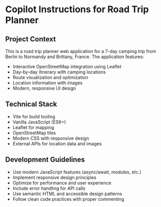 # Copilot Instructions for Road Trip Planner

<!-- Use this file to provide workspace-specific custom instructions to Copilot. For more details, visit https://code.visualstudio.com/docs/copilot/copilot-customization#_use-a-githubcopilotinstructionsmd-file -->

## Project Context
This is a road trip planner web application for a 7-day camping trip from Berlin to Normandy and Brittany, France. The application features:

- Interactive OpenStreetMap integration using Leaflet
- Day-by-day itinerary with camping locations
- Route visualization and optimization
- Location information with images
- Modern, responsive UI design

## Technical Stack
- Vite for build tooling
- Vanilla JavaScript (ES6+)
- Leaflet for mapping
- OpenStreetMap tiles
- Modern CSS with responsive design
- External APIs for location data and images

## Development Guidelines
- Use modern JavaScript features (async/await, modules, etc.)
- Implement responsive design principles
- Optimize for performance and user experience
- Include error handling for API calls
- Use semantic HTML and accessible design patterns
- Follow clean code practices with proper commenting
